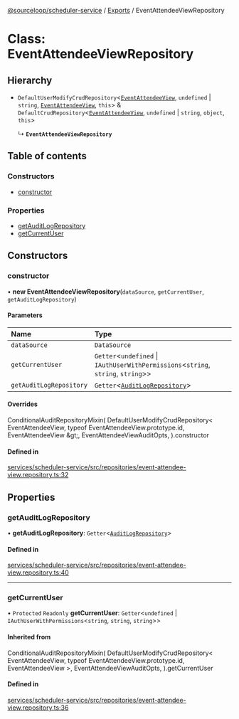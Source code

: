 [@sourceloop/scheduler-service](../README.md) / [Exports](../modules.md) / EventAttendeeViewRepository

# Class: EventAttendeeViewRepository

## Hierarchy

- `DefaultUserModifyCrudRepository`<[`EventAttendeeView`](EventAttendeeView.md), `undefined` \| `string`, [`EventAttendeeView`](EventAttendeeView.md), `this`\> & `DefaultCrudRepository`<[`EventAttendeeView`](EventAttendeeView.md), `undefined` \| `string`, `object`, `this`\>

  ↳ **`EventAttendeeViewRepository`**

## Table of contents

### Constructors

- [constructor](EventAttendeeViewRepository.md#constructor)

### Properties

- [getAuditLogRepository](EventAttendeeViewRepository.md#getauditlogrepository)
- [getCurrentUser](EventAttendeeViewRepository.md#getcurrentuser)

## Constructors

### constructor

• **new EventAttendeeViewRepository**(`dataSource`, `getCurrentUser`, `getAuditLogRepository`)

#### Parameters

| Name | Type |
| :------ | :------ |
| `dataSource` | `DataSource` |
| `getCurrentUser` | `Getter`<`undefined` \| `IAuthUserWithPermissions`<`string`, `string`, `string`\>\> |
| `getAuditLogRepository` | `Getter`<[`AuditLogRepository`](AuditLogRepository.md)\> |

#### Overrides

ConditionalAuditRepositoryMixin(
  DefaultUserModifyCrudRepository&lt;
    EventAttendeeView,
    typeof EventAttendeeView.prototype.id,
    EventAttendeeView
  \&gt;,
  EventAttendeeViewAuditOpts,
).constructor

#### Defined in

[services/scheduler-service/src/repositories/event-attendee-view.repository.ts:32](https://github.com/sourcefuse/loopback4-microservice-catalog/blob/77bb890a2/services/scheduler-service/src/repositories/event-attendee-view.repository.ts#L32)

## Properties

### getAuditLogRepository

• **getAuditLogRepository**: `Getter`<[`AuditLogRepository`](AuditLogRepository.md)\>

#### Defined in

[services/scheduler-service/src/repositories/event-attendee-view.repository.ts:40](https://github.com/sourcefuse/loopback4-microservice-catalog/blob/77bb890a2/services/scheduler-service/src/repositories/event-attendee-view.repository.ts#L40)

___

### getCurrentUser

• `Protected` `Readonly` **getCurrentUser**: `Getter`<`undefined` \| `IAuthUserWithPermissions`<`string`, `string`, `string`\>\>

#### Inherited from

ConditionalAuditRepositoryMixin(
  DefaultUserModifyCrudRepository<
    EventAttendeeView,
    typeof EventAttendeeView.prototype.id,
    EventAttendeeView
  \>,
  EventAttendeeViewAuditOpts,
).getCurrentUser

#### Defined in

[services/scheduler-service/src/repositories/event-attendee-view.repository.ts:36](https://github.com/sourcefuse/loopback4-microservice-catalog/blob/77bb890a2/services/scheduler-service/src/repositories/event-attendee-view.repository.ts#L36)
